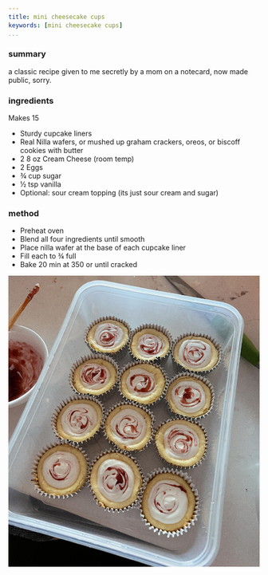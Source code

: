 ```yaml
---
title: mini cheesecake cups
keywords: [mini cheesecake cups]
...
```


### summary
a classic recipe given to me secretly by a mom on a notecard, now made public, sorry.

### ingredients
Makes 15
- Sturdy cupcake liners
- Real Nilla wafers, or mushed up graham crackers, oreos, or biscoff cookies with butter
- 2 8 oz Cream Cheese (room temp)
- 2 Eggs
- ¾ cup sugar
- ½ tsp vanilla
- Optional: sour cream topping (its just sour cream and sugar)


### method
- Preheat oven
- Blend all four ingredients until smooth
- Place nilla wafer at the base of each cupcake liner
- Fill each to ¾ full
- Bake 20 min at 350 or until cracked


![](img/8.jpg)
